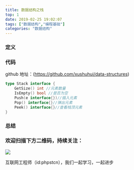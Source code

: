 ```yaml
---
title: 数据结构之栈
top: 1
date: 2019-02-25 19:02:07
tags: ["数据结构","编程基础"]
categories: "数据结构"
---
```


### 定义

### 代码

github 地址：(https://github.com/xushuhui/data-structures)

``` go
type Stack interface {
	GetSize() int //元素数量
	IsEmpty() bool //是否为空
	Push(e interface{})//插入元素
	Pop() interface{}//弹出元素
	Peek() interface{}//查看栈顶元素
}
```

### 总结

### 欢迎扫描下方二维码，持续关注：

![](https://ww1.sinaimg.cn/large/a616b9a4gy1g4xzv954a4j20760763yo.jpg)

互联网工程师（id:phpstcn），我们一起学习，一起进步
